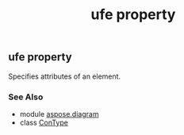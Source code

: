 ﻿---
title: ufe property
second_title: Aspose.Diagram for Python via .NET API References
description: 
type: docs
weight: 40
url: /python-net/aspose.diagram/contype/ufe/
is_root: false
---

## ufe property


Specifies attributes of an element.

### See Also
* module [aspose.diagram](../../)
* class [ConType](/diagram/python-net/aspose.diagram/contype)
